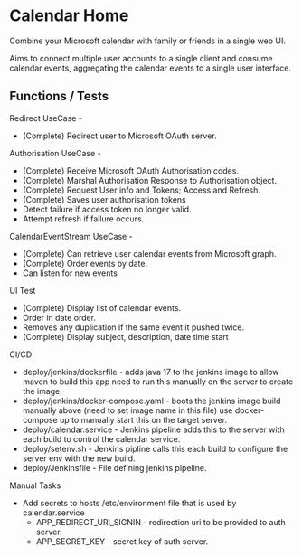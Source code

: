 # Calendar Home

Combine your Microsoft calendar with family or friends in a single web UI.

Aims to connect multiple user accounts to a single client and consume calendar events, aggregating the calendar events to a single user interface.

## Functions / Tests

Redirect UseCase - 

- (Complete) Redirect user to Microsoft OAuth server.

Authorisation UseCase -

- (Complete) Receive Microsoft OAuth Authorisation codes.
- (Complete) Marshal Authorisation Response to Authorisation object.
- (Complete) Request User info and Tokens; Access and Refresh.
- (Complete) Saves user authorisation tokens
- Detect failure if access token no longer valid.
- Attempt refresh if failure occurs.

CalendarEventStream UseCase -

- (Complete) Can retrieve user calendar events from Microsoft graph.
- (Complete) Order events by date.
- Can listen for new events

UI Test

- (Complete) Display list of calendar events.
- Order in date order.
- Removes any duplication if the same event it pushed twice.
- (Complete) Display subject, description, date time start

CI/CD

- deploy/jenkins/dockerfile - adds java 17 to the jenkins image to allow maven to build this app
	need to run this manually on the server to create the image.
- deploy/jenkins/docker-compose.yaml - boots the jenkins image build manually above (need to set image name in this file) use docker-compose up to manually start this on the target server.
- deploy/calendar.service - Jenkins pipeline adds this to the server with each build to control the calendar service.
- deploy/setenv.sh - Jenkins pipline calls this each build to configure the server env with the new build.
- deploy/Jenkinsfile - File defining jenkins pipeline.

Manual Tasks

- Add secrets to hosts /etc/environment file that is used by calendar.service
  - APP_REDIRECT_URI_SIGNIN - redirection uri to be provided to auth server.
  - APP_SECRET_KEY - secret key of auth server.



